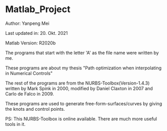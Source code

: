 # Matlab_Project
Author: Yanpeng Mei

Last updated in: 20. Okt. 2021

Matlab Version: R2020b

The programs that start with the letter 'A' as the file name were written by me.

These programs are about my thesis "Path optimization when interpolating in Numerical Controls"

The rest of the programs are from the NURBS-Toolbox(Version-1.4.3) written by Mark Spink in 2000, modified by Daniel Claxton in 2007 and Carlo de Falco in 2009.

These programs are used to generate free-form-surfaces/curves by giving the knots and control points.

PS: This NURBS-Toolbox is online available. There are much more useful tools in it.
